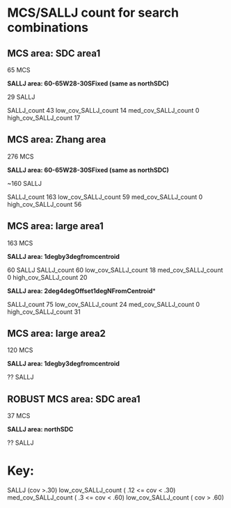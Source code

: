 # MCS/SALLJ count for search combinations

## MCS area: SDC area1

65 MCS
 
**SALLJ area: 60-65W28-30SFixed (same as northSDC)**

29 SALLJ


SALLJ_count 43
low_cov_SALLJ_count 14
med_cov_SALLJ_count 0
high_cov_SALLJ_count 17


## MCS area: Zhang area

276 MCS

**SALLJ area: 60-65W28-30SFixed (same as northSDC)**

~160 SALLJ

SALLJ_count 163
low_cov_SALLJ_count 59
med_cov_SALLJ_count 0
high_cov_SALLJ_count 56


## MCS area: large area1

163 MCS

**SALLJ area: 1degby3degfromcentroid**

60 SALLJ
SALLJ_count 60
low_cov_SALLJ_count 18
med_cov_SALLJ_count 0
high_cov_SALLJ_count 20


**SALLJ area: 2deg4degOffset1degNFromCentroid***

SALLJ_count 75
low_cov_SALLJ_count 24
med_cov_SALLJ_count 0
high_cov_SALLJ_count 31


## MCS area: large area2

120 MCS

**SALLJ area: 1degby3degfromcentroid**

?? SALLJ


## ROBUST MCS area: SDC area1 

37 MCS

**SALLJ area: northSDC**

?? SALLJ



# Key:
SALLJ (cov >.30)
low_cov_SALLJ_count ( .12 <= cov < .30)
med_cov_SALLJ_count ( .3 <= cov < .60)
low_cov_SALLJ_count ( cov > .60)